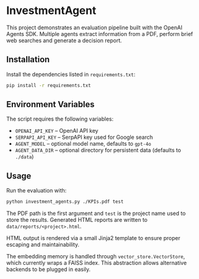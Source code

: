 # InvestmentAgent

This project demonstrates an evaluation pipeline built with the OpenAI Agents SDK. Multiple agents extract information from a PDF, perform brief web searches and generate a decision report.

## Installation

Install the dependencies listed in `requirements.txt`:

```bash
pip install -r requirements.txt
```

## Environment Variables

The script requires the following variables:

- `OPENAI_API_KEY` – OpenAI API key
- `SERPAPI_API_KEY` – SerpAPI key used for Google search
- `AGENT_MODEL` – optional model name, defaults to `gpt-4o`
- `AGENT_DATA_DIR` – optional directory for persistent data (defaults to `./data`)

## Usage

Run the evaluation with:

```bash
python investment_agents.py ./KPIs.pdf test
```

The PDF path is the first argument and `test` is the project name used to store
the results. Generated HTML reports are written to `data/reports/<project>.html`.

HTML output is rendered via a small Jinja2 template to ensure proper escaping and maintainability.

The embedding memory is handled through `vector_store.VectorStore`, which currently wraps a FAISS index. This abstraction allows alternative backends to be plugged in easily.
